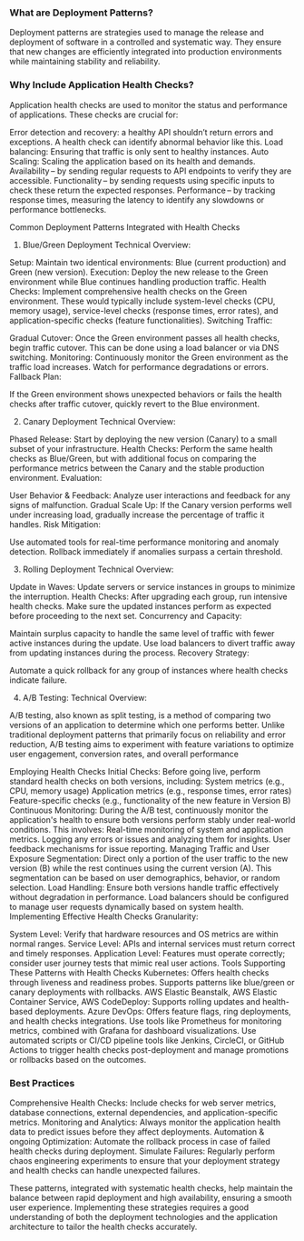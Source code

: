### What are Deployment Patterns? 
Deployment patterns are strategies used to manage the release and deployment of software in a controlled and systematic way. They ensure that new changes are efficiently integrated into production environments while maintaining stability and reliability. 

### Why Include Application Health Checks? 
Application health checks are used to monitor the status and performance of applications. These checks are crucial for: 

Error detection and recovery: a healthy API shouldn’t return errors and exceptions. A health check can identify abnormal behavior like this. 
Load balancing: Ensuring that traffic is only sent to healthy instances. 
Auto Scaling: Scaling the application based on its health and demands. 
Availability – by sending regular requests to API endpoints to verify they are accessible. 
Functionality – by sending requests using specific inputs to check these return the expected responses. 
Performance – by tracking response times, measuring the latency to identify any slowdowns or performance bottlenecks. 
 
 Common Deployment Patterns Integrated with Health Checks 
1. Blue/Green Deployment
Technical Overview: 

Setup: Maintain two identical environments: Blue (current production) and Green (new version). 
Execution: Deploy the new release to the Green environment while Blue continues handling production traffic. 
Health Checks: Implement comprehensive health checks on the Green environment. These would typically include system-level checks (CPU, memory usage), service-level checks (response times, error rates), and application-specific checks (feature functionalities). 
Switching Traffic: 

Gradual Cutover: Once the Green environment passes all health checks, begin traffic cutover. This can be done using a load balancer or via DNS switching. 
Monitoring: Continuously monitor the Green environment as the traffic load increases. Watch for performance degradations or errors. 
Fallback Plan: 

If the Green environment shows unexpected behaviors or fails the health checks after traffic cutover, quickly revert to the Blue environment. 

2. Canary Deployment
Technical Overview: 

Phased Release: Start by deploying the new version (Canary) to a small subset of your infrastructure. 
Health Checks: Perform the same health checks as Blue/Green, but with additional focus on comparing the performance metrics between the Canary and the stable production environment. 
Evaluation: 

User Behavior & Feedback: Analyze user interactions and feedback for any signs of malfunction. 
Gradual Scale Up: If the Canary version performs well under increasing load, gradually increase the percentage of traffic it handles. 
Risk Mitigation: 

Use automated tools for real-time performance monitoring and anomaly detection. Rollback immediately if anomalies surpass a certain threshold. 

3. Rolling Deployment
Technical Overview: 

Update in Waves: Update servers or service instances in groups to minimize the interruption. 
Health Checks: After upgrading each group, run intensive health checks. Make sure the updated instances perform as expected before proceeding to the next set. 
Concurrency and Capacity: 

Maintain surplus capacity to handle the same level of traffic with fewer active instances during the update. 
Use load balancers to divert traffic away from updating instances during the process. 
Recovery Strategy: 

Automate a quick rollback for any group of instances where health checks indicate failure. 

4. A/B Testing:
Technical Overview: 

A/B testing, also known as split testing, is a method of comparing two versions of an application to determine which one performs better. Unlike traditional deployment patterns that primarily focus on reliability and error reduction, A/B testing aims to experiment with feature variations to optimize user engagement, conversion rates, and overall performance 

Employing Health Checks 
Initial Checks: Before going live, perform standard health checks on both versions, including: 
System metrics (e.g., CPU, memory usage) 
Application metrics (e.g., response times, error rates) 
Feature-specific checks (e.g., functionality of the new feature in Version B) 
Continuous Monitoring: During the A/B test, continuously monitor the application's health to ensure both versions perform stably under real-world conditions. This involves: 
Real-time monitoring of system and application metrics. 
Logging any errors or issues and analyzing them for insights. 
User feedback mechanisms for issue reporting. 
Managing Traffic and User Exposure 
Segmentation: Direct only a portion of the user traffic to the new version (B) while the rest continues using the current version (A). This segmentation can be based on user demographics, behavior, or random selection. 
Load Handling: Ensure both versions handle traffic effectively without degradation in performance. Load balancers should be configured to manage user requests dynamically based on system health. 
Implementing Effective Health Checks 
Granularity: 

System Level: Verify that hardware resources and OS metrics are within normal ranges. 
Service Level: APIs and internal services must return correct and timely responses. 
Application Level: Features must operate correctly; consider user journey tests that mimic real user actions. 
Tools Supporting These Patterns with Health Checks
Kubernetes: Offers health checks through liveness and readiness probes. Supports patterns like blue/green or canary deployments with rollbacks. 
AWS Elastic Beanstalk, AWS Elastic Container Service, AWS CodeDeploy: Supports rolling updates and health-based deployments. 
Azure DevOps: Offers feature flags, ring deployments, and health checks integrations. 
Use tools like Prometheus for monitoring metrics, combined with Grafana for dashboard visualizations. 
Use automated scripts or CI/CD pipeline tools like Jenkins, CircleCI, or GitHub Actions to trigger health checks post-deployment and manage promotions or rollbacks based on the outcomes. 

### Best Practices
Comprehensive Health Checks: Include checks for web server metrics, database connections, external dependencies, and application-specific metrics. 
Monitoring and Analytics: Always monitor the application health data to predict issues before they affect deployments. 
Automation & ongoing Optimization: Automate the rollback process in case of failed health checks during deployment. 
Simulate Failures: Regularly perform chaos engineering experiments to ensure that your deployment strategy and health checks can handle unexpected failures. 


These patterns, integrated with systematic health checks, help maintain the balance between rapid deployment and high availability, ensuring a smooth user experience. Implementing these strategies requires a good understanding of both the deployment technologies and the application architecture to tailor the health checks accurately.